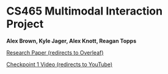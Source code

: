 # CS465 Multimodal Interaction Project
**Alex Brown, Kyle Jager, Alex Knott, Reagan Topps**

[Research Paper (redirects to Overleaf)](https://www.overleaf.com/read/skzrnbbvccyt#cca97e)

[Checkpoint 1 Video (redirects to YouTube)](https://www.youtube.com/watch?v=WosGP-4NCTI)
